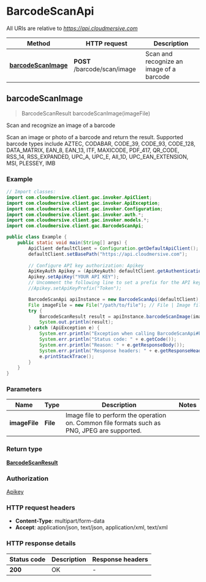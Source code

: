 # BarcodeScanApi

All URIs are relative to *https://api.cloudmersive.com*

| Method | HTTP request | Description |
|------------- | ------------- | -------------|
| [**barcodeScanImage**](BarcodeScanApi.md#barcodeScanImage) | **POST** /barcode/scan/image | Scan and recognize an image of a barcode |



## barcodeScanImage

> BarcodeScanResult barcodeScanImage(imageFile)

Scan and recognize an image of a barcode

Scan an image or photo of a barcode and return the result.  Supported barcode types include AZTEC, CODABAR, CODE_39, CODE_93, CODE_128, DATA_MATRIX, EAN_8, EAN_13, ITF, MAXICODE, PDF_417, QR_CODE, RSS_14, RSS_EXPANDED, UPC_A, UPC_E, All_1D, UPC_EAN_EXTENSION, MSI, PLESSEY, IMB

### Example

```java
// Import classes:
import com.cloudmersive.client.gac.invoker.ApiClient;
import com.cloudmersive.client.gac.invoker.ApiException;
import com.cloudmersive.client.gac.invoker.Configuration;
import com.cloudmersive.client.gac.invoker.auth.*;
import com.cloudmersive.client.gac.invoker.models.*;
import com.cloudmersive.client.gac.BarcodeScanApi;

public class Example {
    public static void main(String[] args) {
        ApiClient defaultClient = Configuration.getDefaultApiClient();
        defaultClient.setBasePath("https://api.cloudmersive.com");
        
        // Configure API key authorization: Apikey
        ApiKeyAuth Apikey = (ApiKeyAuth) defaultClient.getAuthentication("Apikey");
        Apikey.setApiKey("YOUR API KEY");
        // Uncomment the following line to set a prefix for the API key, e.g. "Token" (defaults to null)
        //Apikey.setApiKeyPrefix("Token");

        BarcodeScanApi apiInstance = new BarcodeScanApi(defaultClient);
        File imageFile = new File("/path/to/file"); // File | Image file to perform the operation on.  Common file formats such as PNG, JPEG are supported.
        try {
            BarcodeScanResult result = apiInstance.barcodeScanImage(imageFile);
            System.out.println(result);
        } catch (ApiException e) {
            System.err.println("Exception when calling BarcodeScanApi#barcodeScanImage");
            System.err.println("Status code: " + e.getCode());
            System.err.println("Reason: " + e.getResponseBody());
            System.err.println("Response headers: " + e.getResponseHeaders());
            e.printStackTrace();
        }
    }
}
```

### Parameters


| Name | Type | Description  | Notes |
|------------- | ------------- | ------------- | -------------|
| **imageFile** | **File**| Image file to perform the operation on.  Common file formats such as PNG, JPEG are supported. | |

### Return type

[**BarcodeScanResult**](BarcodeScanResult.md)

### Authorization

[Apikey](../README.md#Apikey)

### HTTP request headers

- **Content-Type**: multipart/form-data
- **Accept**: application/json, text/json, application/xml, text/xml


### HTTP response details
| Status code | Description | Response headers |
|-------------|-------------|------------------|
| **200** | OK |  -  |

